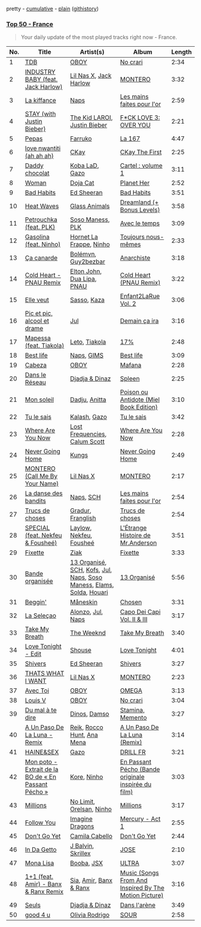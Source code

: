pretty - [cumulative](/playlists/cumulative/Top%2050%20-%20France.md) - [plain](/playlists/plain/37i9dQZEVXbIPWwFssbupI) ([githistory](https://github.githistory.xyz/mackorone/spotify-playlist-archive/blob/main/playlists/plain/37i9dQZEVXbIPWwFssbupI))

### [Top 50 - France](https://open.spotify.com/playlist/37i9dQZEVXbIPWwFssbupI)

> Your daily update of the most played tracks right now - France.

| No. | Title | Artist(s) | Album | Length |
|---|---|---|---|---|
| 1 | [TDB](https://open.spotify.com/track/5YoDQgB4j7oBHWXH3DcwFD) | [OBOY](https://open.spotify.com/artist/66Ok6bgC570sHkw08N20pZ) | [No crari](https://open.spotify.com/album/4kC4sAGhPKek3ZKxrc1TW5) | 2:34 |
| 2 | [INDUSTRY BABY (feat. Jack Harlow)](https://open.spotify.com/track/5Z9KJZvQzH6PFmb8SNkxuk) | [Lil Nas X](https://open.spotify.com/artist/7jVv8c5Fj3E9VhNjxT4snq), [Jack Harlow](https://open.spotify.com/artist/2LIk90788K0zvyj2JJVwkJ) | [MONTERO](https://open.spotify.com/album/6pOiDiuDQqrmo5DbG0ZubR) | 3:32 |
| 3 | [La kiffance](https://open.spotify.com/track/1bwhDrXcAtqePp8mNJ0pTe) | [Naps](https://open.spotify.com/artist/6W5uA6CNMf3hd2j4a2XWCx) | [Les mains faites pour l'or](https://open.spotify.com/album/3mLAiqAlaOd5KaVOLJLtYM) | 2:59 |
| 4 | [STAY (with Justin Bieber)](https://open.spotify.com/track/5PjdY0CKGZdEuoNab3yDmX) | [The Kid LAROI](https://open.spotify.com/artist/2tIP7SsRs7vjIcLrU85W8J), [Justin Bieber](https://open.spotify.com/artist/1uNFoZAHBGtllmzznpCI3s) | [F*CK LOVE 3: OVER YOU](https://open.spotify.com/album/4bZJWQhHKJckFLJuYdvyX2) | 2:21 |
| 5 | [Pepas](https://open.spotify.com/track/2B4GHvToeLTOBB4QLzW3Ni) | [Farruko](https://open.spotify.com/artist/329e4yvIujISKGKz1BZZbO) | [La 167](https://open.spotify.com/album/0T6QxdJZwYrXPHd829SnqK) | 4:47 |
| 6 | [love nwantiti (ah ah ah)](https://open.spotify.com/track/2Xr1dTzJee307rmrkt8c0g) | [CKay](https://open.spotify.com/artist/048LktY5zMnakWq7PTtFrz) | [CKay The First](https://open.spotify.com/album/6lheAtw3IcJvflIhLbykih) | 2:25 |
| 7 | [Daddy chocolat](https://open.spotify.com/track/4IbDTrLxImTJfZePAX2nKB) | [Koba LaD](https://open.spotify.com/artist/1q7T9rFQ2a2ukA1PU51fo3), [Gazo](https://open.spotify.com/artist/5gqmbbfjcikQBzPB5Hv13I) | [Cartel : volume 1](https://open.spotify.com/album/3wro1GpN4PVPZIeg7ykUFk) | 3:11 |
| 8 | [Woman](https://open.spotify.com/track/6Uj1ctrBOjOas8xZXGqKk4) | [Doja Cat](https://open.spotify.com/artist/5cj0lLjcoR7YOSnhnX0Po5) | [Planet Her](https://open.spotify.com/album/1nAQbHeOWTfQzbOoFrvndW) | 2:52 |
| 9 | [Bad Habits](https://open.spotify.com/track/6PQ88X9TkUIAUIZJHW2upE) | [Ed Sheeran](https://open.spotify.com/artist/6eUKZXaKkcviH0Ku9w2n3V) | [Bad Habits](https://open.spotify.com/album/01NhUvviMytvV12pmJiDZH) | 3:51 |
| 10 | [Heat Waves](https://open.spotify.com/track/02MWAaffLxlfxAUY7c5dvx) | [Glass Animals](https://open.spotify.com/artist/4yvcSjfu4PC0CYQyLy4wSq) | [Dreamland (+ Bonus Levels)](https://open.spotify.com/album/0KTj6k94XZh0c6IEMfxeWV) | 3:58 |
| 11 | [Petrouchka (feat. PLK)](https://open.spotify.com/track/03y045SZqaC94yfXl1cU4E) | [Soso Maness](https://open.spotify.com/artist/0oeiA5U9u1U45Gos5cywUU), [PLK](https://open.spotify.com/artist/3DCWeG2J1fZeu0Oe6i5Q6m) | [Avec le temps](https://open.spotify.com/album/5TE2SiYrwOUejoaU26rcs8) | 3:09 |
| 12 | [Gasolina (feat. Ninho)](https://open.spotify.com/track/6CyIkPh5mRkJg7T5xXynQ8) | [Hornet La Frappe](https://open.spotify.com/artist/1kwzW1IszUiq4Gs9BFesvW), [Ninho](https://open.spotify.com/artist/6Te49r3A6f5BiIgBRxH7FH) | [Toujours nous-mêmes](https://open.spotify.com/album/3LYMEkvKNcITfGChENpSbP) | 2:33 |
| 13 | [Ça canarde](https://open.spotify.com/track/7r9KkTYiFYMuNcGR4aySxh) | [Bolémvn](https://open.spotify.com/artist/0gGcw3tA1fZoF23qa8KFb7), [Guy2bezbar](https://open.spotify.com/artist/07h4CCFmlXkwx0g4PL5Uuh) | [Anarchiste](https://open.spotify.com/album/0fx7GAAhnZT3gFe7mskNBg) | 3:18 |
| 14 | [Cold Heart - PNAU Remix](https://open.spotify.com/track/6zSpb8dQRaw0M1dK8PBwQz) | [Elton John](https://open.spotify.com/artist/3PhoLpVuITZKcymswpck5b), [Dua Lipa](https://open.spotify.com/artist/6M2wZ9GZgrQXHCFfjv46we), [PNAU](https://open.spotify.com/artist/6n28c9qs9hNGriNa72b26u) | [Cold Heart (PNAU Remix)](https://open.spotify.com/album/5D8Rdb09BkmHscEGSWAlA6) | 3:22 |
| 15 | [Elle veut](https://open.spotify.com/track/6YC6zgdJog4gw0y2IyfRmR) | [Sasso](https://open.spotify.com/artist/35B6bq5keTR1PYEahq1TAF), [Kaza](https://open.spotify.com/artist/4MRRW42s9ymwa5zu4xTKJh) | [Enfant2LaRue Vol. 2](https://open.spotify.com/album/5Hq4ZIoPwHNYCQiDxxUIpG) | 3:06 |
| 16 | [Pic et pic, alcool et drame](https://open.spotify.com/track/14M6BbiHt2w9KHVvoIUIUF) | [Jul](https://open.spotify.com/artist/3IW7ScrzXmPvZhB27hmfgy) | [Demain ça ira](https://open.spotify.com/album/2NmDWH25YnnR7IkwRpT1KF) | 3:16 |
| 17 | [Mapessa (feat. Tiakola)](https://open.spotify.com/track/4QAv7uyOwIgqOVgzczomOo) | [Leto](https://open.spotify.com/artist/6HCBnyTBSLdb3TFn2ayulY), [Tiakola](https://open.spotify.com/artist/3vUMXQ9kPnZAQkMkZZ7Hfh) | [17%](https://open.spotify.com/album/0opPqJa8MofqpFXI7Eti8z) | 2:48 |
| 18 | [Best life](https://open.spotify.com/track/2kUKeN9ZpYHqfBjB8Gphb2) | [Naps](https://open.spotify.com/artist/6W5uA6CNMf3hd2j4a2XWCx), [GIMS](https://open.spotify.com/artist/0GOx72r5AAEKRGQFn3xqXK) | [Best life](https://open.spotify.com/album/1IpPktwZNSSm7Bmd8j3Lbx) | 3:09 |
| 19 | [Cabeza](https://open.spotify.com/track/66tNDqYNR2S6Svwgm3BMi9) | [OBOY](https://open.spotify.com/artist/66Ok6bgC570sHkw08N20pZ) | [Mafana](https://open.spotify.com/album/5cnpjofSRJPxR22AriH7Q9) | 2:28 |
| 20 | [Dans le Réseau](https://open.spotify.com/track/0X5zETsfr8nGAVABRcD4o4) | [Djadja & Dinaz](https://open.spotify.com/artist/5hREZP0zTQbTLkZ2M8RS4v) | [Spleen](https://open.spotify.com/album/0miXnV4jvnDLEEb2PCXjWm) | 2:25 |
| 21 | [Mon soleil](https://open.spotify.com/track/2Dv1CPIgX29t816ZLscdB2) | [Dadju](https://open.spotify.com/artist/4sbXXFzEWJY2zsZjelerjX), [Anitta](https://open.spotify.com/artist/7FNnA9vBm6EKceENgCGRMb) | [Poison ou Antidote (Miel Book Edition)](https://open.spotify.com/album/275OdcSSXdxWeVxLPOGzl6) | 3:10 |
| 22 | [Tu le sais](https://open.spotify.com/track/2s1lS0DxcxTB8Y6oFgVKqW) | [Kalash](https://open.spotify.com/artist/3J7r4VsNmuWixU0nXvyPd8), [Gazo](https://open.spotify.com/artist/5gqmbbfjcikQBzPB5Hv13I) | [Tu le sais](https://open.spotify.com/album/6cPtIMxznYVT2LUH49rd5z) | 3:42 |
| 23 | [Where Are You Now](https://open.spotify.com/track/3uUuGVFu1V7jTQL60S1r8z) | [Lost Frequencies](https://open.spotify.com/artist/7f5Zgnp2spUuuzKplmRkt7), [Calum Scott](https://open.spotify.com/artist/6ydoSd3N2mwgwBHtF6K7eX) | [Where Are You Now](https://open.spotify.com/album/5YrOK7zze6egKg9a8WRcnD) | 2:28 |
| 24 | [Never Going Home](https://open.spotify.com/track/0xfMlIW8lS40qvpsUw1l0X) | [Kungs](https://open.spotify.com/artist/7keGfmQR4X5w0two1xKZ7d) | [Never Going Home](https://open.spotify.com/album/3M2ev0LMKExe0Y9HaNrkfA) | 2:49 |
| 25 | [MONTERO (Call Me By Your Name)](https://open.spotify.com/track/1SC5rEoYDGUK4NfG82494W) | [Lil Nas X](https://open.spotify.com/artist/7jVv8c5Fj3E9VhNjxT4snq) | [MONTERO](https://open.spotify.com/album/6pOiDiuDQqrmo5DbG0ZubR) | 2:17 |
| 26 | [La danse des bandits](https://open.spotify.com/track/3bGGvbwbhq9kIMhHaXBdYL) | [Naps](https://open.spotify.com/artist/6W5uA6CNMf3hd2j4a2XWCx), [SCH](https://open.spotify.com/artist/2kXKa3aAFngGz2P4GjG5w2) | [Les mains faites pour l'or](https://open.spotify.com/album/3mLAiqAlaOd5KaVOLJLtYM) | 2:54 |
| 27 | [Trucs de choses](https://open.spotify.com/track/3IR9wKWxI0TK1DLXvZq8uQ) | [Gradur](https://open.spotify.com/artist/2tcoLkA9Hexz70Kuc1NTUl), [Franglish](https://open.spotify.com/artist/4uJNQGa3L2frXDxwgouTIw) | [Trucs de choses](https://open.spotify.com/album/1aGHwXF5D9aPvaQjIT9olm) | 2:54 |
| 28 | [SPECIAL (feat. Nekfeu & Fousheé)](https://open.spotify.com/track/11HLDMuPD3wh88XHw4udKO) | [Laylow](https://open.spotify.com/artist/0LnhY2fzptb0QEs5Q5gM7S), [Nekfeu](https://open.spotify.com/artist/4LXBc13z5EWsc5N32bLxfH), [Fousheé](https://open.spotify.com/artist/6trIghKwHRUyxwvm66HLHH) | [L'Étrange Histoire de Mr.Anderson](https://open.spotify.com/album/1LtG5P8cNErCsn1DZMVbrz) | 3:51 |
| 29 | [Fixette](https://open.spotify.com/track/4kD8R79tBSosgKhVjgU4Zl) | [Ziak](https://open.spotify.com/artist/2ubn2zwyYaLdHOCKnTouU2) | [Fixette](https://open.spotify.com/album/45DaSnTja4n6jHSSkEXgh8) | 3:33 |
| 30 | [Bande organisée](https://open.spotify.com/track/717QGTmZdkemDaCo1vQHG0) | [13 Organisé](https://open.spotify.com/artist/19u3RGWKsjmbg9eI6zAiNp), [SCH](https://open.spotify.com/artist/2kXKa3aAFngGz2P4GjG5w2), [Kofs](https://open.spotify.com/artist/5RaQ9nmVGoTye2SI76x3yw), [Jul](https://open.spotify.com/artist/3IW7ScrzXmPvZhB27hmfgy), [Naps](https://open.spotify.com/artist/6W5uA6CNMf3hd2j4a2XWCx), [Soso Maness](https://open.spotify.com/artist/0oeiA5U9u1U45Gos5cywUU), [Elams](https://open.spotify.com/artist/2IoSLl3tqYMq9DzR0d6NJN), [Solda](https://open.spotify.com/artist/7FXX45sHqoQoCwqtG0ZV8H), [Houari](https://open.spotify.com/artist/6zrOXBaNn0DqJeXxgC2eyH) | [13 Organisé](https://open.spotify.com/album/0A7vrkKQeL5ZRVkwABuqcc) | 5:56 |
| 31 | [Beggin'](https://open.spotify.com/track/3Wrjm47oTz2sjIgck11l5e) | [Måneskin](https://open.spotify.com/artist/0lAWpj5szCSwM4rUMHYmrr) | [Chosen](https://open.spotify.com/album/2qJw6w5XwQO0PQlSWPu7Tw) | 3:31 |
| 32 | [La Seleçao](https://open.spotify.com/track/2vd2HEhrkafOi2uveHjzzh) | [Alonzo](https://open.spotify.com/artist/2z2TRvloJt4EfUNQp9rHAi), [Jul](https://open.spotify.com/artist/3IW7ScrzXmPvZhB27hmfgy), [Naps](https://open.spotify.com/artist/6W5uA6CNMf3hd2j4a2XWCx) | [Capo Dei Capi Vol. II & III](https://open.spotify.com/album/7kJKHavjE6pFQ7koiwykFG) | 3:17 |
| 33 | [Take My Breath](https://open.spotify.com/track/6M3PsepEj5gyJoIi7Xvr7u) | [The Weeknd](https://open.spotify.com/artist/1Xyo4u8uXC1ZmMpatF05PJ) | [Take My Breath](https://open.spotify.com/album/4lBrDelXR6Sn0k54a7UWMz) | 3:40 |
| 34 | [Love Tonight - Edit](https://open.spotify.com/track/6OufwUcCqo81guU2jAlDVP) | [Shouse](https://open.spotify.com/artist/2TcGJdSOiOvITBzhvfX8XB) | [Love Tonight](https://open.spotify.com/album/5KXv2MHeoLSqZ96jRuFF9H) | 4:01 |
| 35 | [Shivers](https://open.spotify.com/track/75MNhvTCCKsST3YqqUiU9r) | [Ed Sheeran](https://open.spotify.com/artist/6eUKZXaKkcviH0Ku9w2n3V) | [Shivers](https://open.spotify.com/album/531c37GGv5IvddCvBv3sWT) | 3:27 |
| 36 | [THATS WHAT I WANT](https://open.spotify.com/track/0e8nrvls4Qqv5Rfa2UhqmO) | [Lil Nas X](https://open.spotify.com/artist/7jVv8c5Fj3E9VhNjxT4snq) | [MONTERO](https://open.spotify.com/album/6pOiDiuDQqrmo5DbG0ZubR) | 2:23 |
| 37 | [Avec Toi](https://open.spotify.com/track/656vbT8JKkVx7g1yG12L89) | [OBOY](https://open.spotify.com/artist/66Ok6bgC570sHkw08N20pZ) | [OMEGA](https://open.spotify.com/album/0SPYxxevaQPJZKdyP9Ikgn) | 3:13 |
| 38 | [Louis V](https://open.spotify.com/track/0PuQvRclIp1bN8et2lVA4d) | [OBOY](https://open.spotify.com/artist/66Ok6bgC570sHkw08N20pZ) | [No crari](https://open.spotify.com/album/4kC4sAGhPKek3ZKxrc1TW5) | 3:04 |
| 39 | [Du mal à te dire](https://open.spotify.com/track/6krr1QQpT7nN8fjLjdWXIC) | [Dinos](https://open.spotify.com/artist/1QPdp5duV6lV4XINCzjwQ2), [Damso](https://open.spotify.com/artist/2UwqpfQtNuhBwviIC0f2ie) | [Stamina, Memento](https://open.spotify.com/album/2D5pAt1QO1tcuM8oe3O8T9) | 3:27 |
| 40 | [A Un Paso De La Luna - Remix](https://open.spotify.com/track/6EQR7Y5vVZFiPD0RUECIDv) | [Reik](https://open.spotify.com/artist/0vR2qb8m9WHeZ5ByCbimq2), [Rocco Hunt](https://open.spotify.com/artist/0L1f9i3L3fkMNENljDOsjG), [Ana Mena](https://open.spotify.com/artist/6k8mwkKJKKjBILo7ypBspl) | [A Un Paso De La Luna (Remix)](https://open.spotify.com/album/7uqAed3H0PhUrLDoyVATh8) | 3:14 |
| 41 | [HAINE&SEX](https://open.spotify.com/track/6Vcxzw4ifKqYxVrp3ckpVF) | [Gazo](https://open.spotify.com/artist/5gqmbbfjcikQBzPB5Hv13I) | [DRILL FR](https://open.spotify.com/album/31H0KWvM2hCC3p8jkctCWN) | 3:21 |
| 42 | [Mon poto - Extrait de la BO de « En Passant Pécho »](https://open.spotify.com/track/5qFOdxS3v8Dny9T4p2CUIy) | [Kore](https://open.spotify.com/artist/78Die3Gb8yaElTmGCa7m7N), [Ninho](https://open.spotify.com/artist/6Te49r3A6f5BiIgBRxH7FH) | [En Passant Pécho (Bande originale inspirée du film)](https://open.spotify.com/album/2HsSuQp9bS2RDQySIdeKOn) | 3:03 |
| 43 | [Millions](https://open.spotify.com/track/70jyIxNr3R5k3bofVYX9GS) | [No Limit](https://open.spotify.com/artist/2Ns3GuAU2LYllDr7z20d0e), [Orelsan](https://open.spotify.com/artist/4FpJcNgOvIpSBeJgRg3OfN), [Ninho](https://open.spotify.com/artist/6Te49r3A6f5BiIgBRxH7FH) | [Millions](https://open.spotify.com/album/11HeVcLDKQI362IGgGxysq) | 3:17 |
| 44 | [Follow You](https://open.spotify.com/track/375kzpRydDdOxOSCGMK53b) | [Imagine Dragons](https://open.spotify.com/artist/53XhwfbYqKCa1cC15pYq2q) | [Mercury - Act 1](https://open.spotify.com/album/6DdU5f52hpc2gfeLjK374Y) | 2:55 |
| 45 | [Don't Go Yet](https://open.spotify.com/track/1058fW9H3fZA6QjYCdOBad) | [Camila Cabello](https://open.spotify.com/artist/4nDoRrQiYLoBzwC5BhVJzF) | [Don't Go Yet](https://open.spotify.com/album/4gxhWdfO9qAogokjIc2bPZ) | 2:44 |
| 46 | [In Da Getto](https://open.spotify.com/track/1q0PYXTbDsirp2l74ng6pn) | [J Balvin](https://open.spotify.com/artist/1vyhD5VmyZ7KMfW5gqLgo5), [Skrillex](https://open.spotify.com/artist/5he5w2lnU9x7JFhnwcekXX) | [JOSE](https://open.spotify.com/album/11GmvpYnbgK0rSryPaV5BP) | 2:10 |
| 47 | [Mona Lisa](https://open.spotify.com/track/5LYRIyhmlrDAQsYdHEvP0f) | [Booba](https://open.spotify.com/artist/58wXmynHaAWI5hwlPZP3qL), [JSX](https://open.spotify.com/artist/7J0JxtOPMKWufOraoIqjiH) | [ULTRA](https://open.spotify.com/album/6BpbeB9VUpEBID5maQ8sHl) | 3:07 |
| 48 | [1+1 (feat. Amir) - Banx & Ranx Remix](https://open.spotify.com/track/22ryI5wBJBvCFf0EjwG3Du) | [Sia](https://open.spotify.com/artist/5WUlDfRSoLAfcVSX1WnrxN), [Amir](https://open.spotify.com/artist/6rl53MP8HSoiugpqzA50Zh), [Banx & Ranx](https://open.spotify.com/artist/2uFC1dAj5b0YU7vulKNZ0p) | [Music (Songs From And Inspired By The Motion Picture)](https://open.spotify.com/album/4zpeoDmoVJctCeFT0NU4iF) | 3:16 |
| 49 | [Seuls](https://open.spotify.com/track/3J5CNgFBHzS75oYVv9zbDc) | [Djadja & Dinaz](https://open.spotify.com/artist/5hREZP0zTQbTLkZ2M8RS4v) | [Dans l'arène](https://open.spotify.com/album/6YfcTA8389KZ0DTDjkioQK) | 3:49 |
| 50 | [good 4 u](https://open.spotify.com/track/4ZtFanR9U6ndgddUvNcjcG) | [Olivia Rodrigo](https://open.spotify.com/artist/1McMsnEElThX1knmY4oliG) | [SOUR](https://open.spotify.com/album/6s84u2TUpR3wdUv4NgKA2j) | 2:58 |